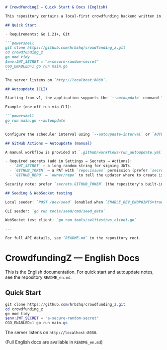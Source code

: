 ````markdown
# CrowdfundingZ — Quick Start & Docs (English)

This repository contains a local-first crowdfunding backend written in Go (Gin + GORM). Use this document for a concise English reference.

## Quick Start

- Requirements: Go 1.21+, Git

```powershell
git clone https://github.com/hrbzhq/crowdfunding_z.git
cd crowdfunding_z
go mod tidy
$env:JWT_SECRET = "a-secure-random-secret"
CGO_ENABLED=1 go run main.go
```

The server listens on `http://localhost:8080`.

## Autoupdate (CLI)

Starting from v1, the application supports the `--autoupdate` command-line flag to run the autoupdater scheduler. The CLI flag takes precedence over the `ENABLE_AUTOUPDATE` environment variable and is convenient for one-off runs such as in CI jobs.

Example (one-off run via CLI):

```powershell
go run main.go --autoupdate
```

Configure the scheduler interval using `--autoupdate-interval` or `AUTOSCHED_INTERVAL` (examples: `30m`, `1h`).

## GitHub Actions — Autoupdate (manual)

A manual workflow is provided at `.github/workflows/run_autoupdate.yml` which runs the updater in a safe mock mode by default. To enable real GitHub issue creation, provide the necessary secrets and run the workflow with `create_issues=yes`.

- Required secrets (add in Settings → Secrets → Actions):
  - `JWT_SECRET` — a long random string for signing JWTs.
  - `GITHUB_TOKEN` — a PAT with `repo:issues` permission (prefer `secrets.GITHUB_TOKEN` where possible).
  - `GITHUB_REPO` — `owner/repo` to tell the updater where to create issues.

Security note: prefer `secrets.GITHUB_TOKEN` (the repository's built-in token) when it suffices, otherwise create a PAT with the least privileges.

## Seeding & WebSocket testing

Local seeder: `POST /dev/seed` (enabled when `ENABLE_DEV_ENDPOINTS=true`)

CLI seeder: `go run tools/seed/cmd/seed_data`

WebSocket test client: `go run tools/selftest/ws_client.go`

---

For full API details, see `README.md` in the repository root.

````
# CrowdfundingZ — English Docs

This is the English documentation. For quick start and autoupdate notes, see the repository `README_en.md`.

## Quick Start

```powershell
git clone https://github.com/hrbzhq/crowdfunding_z.git
cd crowdfunding_z
go mod tidy
$env:JWT_SECRET = "a-secure-random-secret"
CGO_ENABLED=1 go run main.go
```

The server listens on `http://localhost:8080`.

(Full English docs are available in `README_en.md`)
